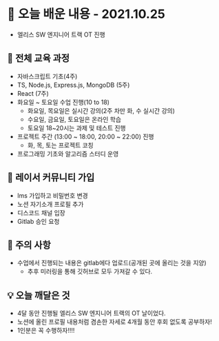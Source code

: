 # 📖 오늘 배운 내용 - 2021.10.25
- 엘리스 SW 엔지니어 트랙 OT 진행

## 📝 전체 교육 과정
- 자바스크립트 기초(4주)
- TS, Node.js, Express.js, MongoDB (5주)
- React (7주)
- 화요일 ~ 토요일 수업 진행(10 to 18)
  - 화요일, 목요일은 실시간 강의(2주 차만 화, 수 실시간 강의)
  - 수요일, 금요일, 토요일은 온라인 학습
  - 토요일 18~20시는 과제 및 테스트 진행
- 프로젝트 주간 (13:00 ~ 18:00, 20:00 ~ 22:00) 진행
  - 화, 목, 토는 프로젝트 코칭
- 프로그래밍 기초와 알고리즘 스터디 운영

## 📝 레이서 커뮤니티 가입
- lms 가입하고 비밀번호 변경
- 노션 자기소개 프로필 추가
- 디스코드 채널 입장
- Gitlab 승인 요청

## 📝 주의 사항
- 수업에서 진행되는 내용은 gitlab에다 업로드(공개된 곳에 올리는 것을 지양)
  - 추후 미러링을 통해 깃허브로 모두 가져갈 수 있다.

## 💡 오늘 깨달은 것
- 4달 동안 진행될 엘리스 SW 엔지니어 트랙의 OT 날이었다.
- 노션에 올린 프로필 내용처럼 겸손한 자세로 4개월 동안 후회 없도록 공부하자!
- 1인분은 꼭 수행하자!!!!
